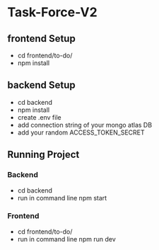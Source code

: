 # Task-Force-V2

## frontend Setup
- cd frontend/to-do/
- npm install


## backend Setup
- cd backend
- npm install
- create .env file
- add connection string of your mongo atlas DB
- add your random ACCESS_TOKEN_SECRET


## Running Project

### Backend
- cd backend
- run in command line npm start

### Frontend
- cd frontend/to-do/
- run in command line npm run dev
